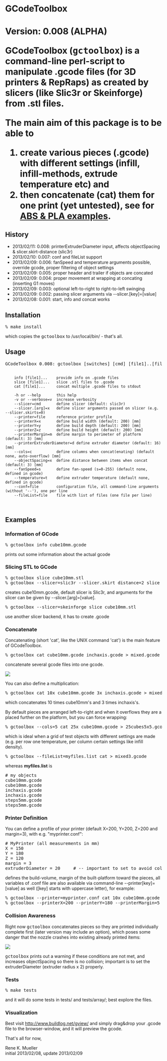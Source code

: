 <h1>GCodeToolbox<h1>

<b>Version: 0.008 (ALPHA)</b>

GCodeToolbox (<tt>gctoolbox</tt>) is a command-line perl-script to manipulate .gcode files (for 3D printers & RepRaps) as created by slicers (like Slic3r or Skeinforge) from .stl files. 

The main aim of this package is to be able to 
<ol>
<li>create various pieces (.gcode) with different settings (infill, infill-methods, extrude temperature etc) and 
<li><b>then</b> concatenate (cat) them for <b>one print</b> (yet untested), see for <a href="test/array/">ABS & PLA examples</a>.
</ol>

<h2>History</h2>
<ul>
<li> 2013/02/11: 0.008: printerExtruderDiameter input, affects objectSpacing & slicer.skirt-distance (slic3r)
<li> 2013/02/10: 0.007: conf and fileList support
<li> 2013/02/09: 0.006: fanSpeed and temperature arguments possible, override gcode, proper filtering of object settings
<li> 2013/02/09: 0.005: proper header and trailer if objects are concated
<li> 2013/02/09: 0.004: proper movement at wrapping at concating (inserting G1 moves)
<li> 2013/02/09: 0.003: optional left-to-right to right-to-left swinging
<li> 2013/02/09: 0.002: passing slicer arguments via --slicer.[key]=[value]
<li> 2013/02/08: 0.001: start, info and concat works
</ul>

<h2>Installation</h2>
<pre>
% make install
</pre>

which copies the <tt>gctoolbox</tt> to /usr/local/bin/ - that's all.

<h2>Usage</h2>
<pre>
GCodeToolbox 0.008: gctoolbox [switches] [cmd] [file1]..[fileN]

        info [file1]...    provide info on .gcode files
        slice [file1]...   slice .stl files to .gcode
        cat [file1]...     concat multiple .gcode files to stdout

        -h or --help       this help
        -v or --verbose=v  increase verbosity
        --slicer=cmd       define slicer (default: slic3r)
        --slicer.[arg]=x   define slicer arguments passed on slicer (e.g. --slicer.skirts=0)
        --printer=file     reference printer profile
        --printerX=x       define build width (default: 200) [mm]
        --printerY=y       define build depth (default: 200) [mm]
        --printerZ=z       define build height (default: 200) [mm]
        --printerMargin=m  define margin to perimeter of platform (default: 3) [mm]
        --printerExtruderDiameter=d define extruder diameter (default: 16) [mm]
        --cols=c           define columns when concat(enating) (default none, auto-overflow) [mm]
        --objectSpacing=x  define distance between items when concat (default: 3) [mm]
        --fanSpeed=s       define fan-speed (s=0-255) (default none, defined in gcode)
        --temperature=t    define extruder temperature (default none, defined in gcode)
        --conf=file        configuration file, all command-line arguments (without '--'), one per line
        --fileList=file    file with list of files (one file per line)
</pre>

<h2>Examples</h2>

<h3>Information of GCode</h3>

<pre>
% gctoolbox info cube10mm.gcode
</pre>

prints out some information about the actual gcode

<h3>Slicing STL to GCode</h3>

<pre>
% gctoolbox slice cube10mm.stl
% gctoolbox --slicer=slic3r --slicer.skirt_distance=2 slice cube10mm.stl
</pre>
creates cube10mm.gcode, default slicer is Slic3r, and arguments for the slicer can be given by --slicer.[arg]=[value].
<pre>
% gctoolbox --slicer=skeinforge slice cube10mm.stl
</pre>
use another slicer backend, it has to create .gcode

<h3>Concatenate</h3>

Concatenating (short 'cat', like the UNIX command 'cat') is the main feature of GCodeToolbox.

<pre>
% gctoolbox cat cube10mm.gcode inchaxis.gcode > mixed.gcode
</pre>
concatenate several gcode files into one gcode.

<a href="imgs/sshot-6.png"><img src="imgs/sshot-6-300px.png"></a>

You can also define a multiplication:

<pre>
% gctoolbox cat 10x cube10mm.gcode 3x inchaxis.gcode > mixed2.gcode
</pre>
which concatenates 10 times cube10mm's and 3 times inchaxis's.

By default pieces are arranged left-to-right and when it overflows they are a placed further on the platform, but you can force wrapping:
<pre>
% gctoolbox --cols=5 cat 25x cube10mm.gcode > 25cubes5x5.gcode
</pre>

which is ideal when a grid of test objects with different settings are made (e.g. per row one temperature, per column certain settings like infill density).

<pre>
% gctoolbox --fileList=myfiles.list cat > mixed3.gcode
</pre>

whereas <b>myfiles.list</b> is
<pre>
# my objects
cube10mm.gcode
cube10mm.gcode
inchaxis.gcode
inchaxis.gcode
steps5mm.gcode
steps5mm.gcode
</pre>

<h3>Printer Definition</h3>

You can define a profile of your printer (default X=200, Y=200, Z=200 and margin=3), with e.g. "myprinter.conf":
<pre>
# MyPrinter (all measurements in mm)
X = 150
Y = 180
Z = 120
margin = 3              
extruderDiameter = 20     # -- important to set to avoid collision when objects are concat(enat)ed
</pre>
   
defines the build-volume, margin of the built-platform toward the pieces, all variables of .conf file are also available via command-line --printer[key]=[value] as well ([key] starts with uppercase letter), for example:

<pre>
% gctoolbox --printer=myprinter.conf cat 10x cube10mm.gcode > 10cubes.gcode
% gctoolbox --printerX=200 --printerY=180 --printerMargin=5 --printerExtruderDiameter=20 --objectSpacing=5 3x cube10mm.gcode > 3cubes.gcode
</pre>

<h3>Collision Awareness</h3>

Right now <tt>gctoolbox</tt> concatenates pieces so they are printed individually complete first (later version may include an option), which poses some danger that the nozzle crashes into existing already printed items:

<img src="imgs/crash.png">

<tt>gctoolbox</tt> prints out a warning if these conditions are not met, and increases objectSpacing so there is no collision; important is to set the extruderDiameter (extruder radius x 2) properly.

<h3>Tests</h3>

<pre>
% make tests
</pre>

and it will do some tests in tests/ and tests/array/; best explore the files.

<h3>Visualization</h3>

Best visit http://www.buildlog.net/gview/ and simply drag&drop your .gcode file to the browser-window, and it will preview the gcode.

That's all for now,

Rene K. Mueller<br>
initial 2013/02/08, update 2013/02/09

